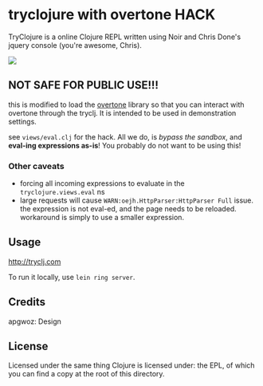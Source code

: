# tryclojure with overtone HACK

TryClojure is a online Clojure REPL written using Noir and Chris Done's jquery console (you're awesome, Chris).

[<img src="https://secure.travis-ci.org/Raynes/tryclojure.png"/>](http://travis-ci.org/Raynes/tryclojure)

## NOT SAFE FOR PUBLIC USE!!!

this is modified to load the [overtone](https://github.com/overtone/overtone)
library so that you can interact with overtone through the tryclj. It is
intended to be used in demonstration settings.

see `views/eval.clj` for the hack. All we do, is *bypass the sandbox*, and
**eval-ing expressions as-is**! You probably do not want to be using this!

### Other caveats

- forcing all incoming expressions to evaluate in the `tryclojure.views.eval` ns
- large requests will cause `WARN:oejh.HttpParser:HttpParser Full` issue.
  the expression is not eval-ed, and the page needs to be reloaded.
  workaround is simply to use a smaller expression.

## Usage

http://tryclj.com

To run it locally, use `lein ring server`.

## Credits

apgwoz: Design

## License

Licensed under the same thing Clojure is licensed under: the EPL, of which you can find a copy at the root of this directory.
